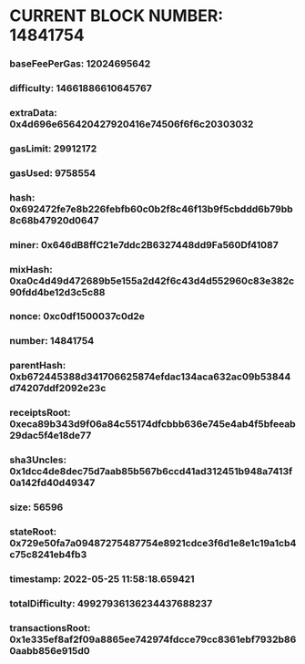 # CURRENT BLOCK NUMBER: 14841754

### baseFeePerGas: 12024695642
### difficulty: 14661886610645767
### extraData: 0x4d696e656420427920416e74506f6f6c20303032
### gasLimit: 29912172
### gasUsed: 9758554
### hash: 0x692472fe7e8b226febfb60c0b2f8c46f13b9f5cbddd6b79bb8c68b47920d0647
### miner: 0x646dB8ffC21e7ddc2B6327448dd9Fa560Df41087
### mixHash: 0xa0c4d49d472689b5e155a2d42f6c43d4d552960c83e382c90fdd4be12d3c5c88
### nonce: 0xc0df1500037c0d2e
### number: 14841754
### parentHash: 0xb672445388d341706625874efdac134aca632ac09b53844d74207ddf2092e23c
### receiptsRoot: 0xeca89b343d9f06a84c55174dfcbbb636e745e4ab4f5bfeeab29dac5f4e18de77
### sha3Uncles: 0x1dcc4de8dec75d7aab85b567b6ccd41ad312451b948a7413f0a142fd40d49347
### size: 56596
### stateRoot: 0x729e50fa7a09487275487754e8921cdce3f6d1e8e1c19a1cb4c75c8241eb4fb3
### timestamp: 2022-05-25 11:58:18.659421
### totalDifficulty: 49927936136234437688237
### transactionsRoot: 0x1e335ef8af2f09a8865ee742974fdcce79cc8361ebf7932b860aabb856e915d0
